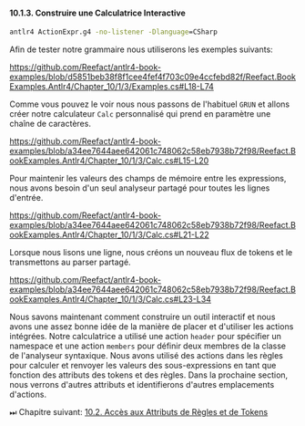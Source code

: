#### 10.1.3. Construire une Calculatrice Interactive

```bat
antlr4 ActionExpr.g4 -no-listener -Dlanguage=CSharp
```

Afin de tester notre grammaire nous utiliserons les exemples suivants:

https://github.com/Reefact/antlr4-book-examples/blob/d5851beb38f8f1cee4fef4f703c09e4ccfebd82f/Reefact.BookExamples.Antlr4/Chapter_10/1/3/Examples.cs#L18-L74

Comme vous pouvez le voir nous nous passons de l'habituel `GRUN` et allons créer notre calculateur `Calc` personnalisé qui prend en paramètre une chaîne de caractères.

https://github.com/Reefact/antlr4-book-examples/blob/a34ee7644aee642061c748062c58eb7938b72f98/Reefact.BookExamples.Antlr4/Chapter_10/1/3/Calc.cs#L15-L20

Pour maintenir les valeurs des champs de mémoire entre les expressions, nous avons besoin d'un seul analyseur partagé pour toutes les lignes d'entrée.

https://github.com/Reefact/antlr4-book-examples/blob/a34ee7644aee642061c748062c58eb7938b72f98/Reefact.BookExamples.Antlr4/Chapter_10/1/3/Calc.cs#L21-L22

Lorsque nous lisons une ligne, nous créons un nouveau flux de tokens et le transmettons au parser partagé.

https://github.com/Reefact/antlr4-book-examples/blob/a34ee7644aee642061c748062c58eb7938b72f98/Reefact.BookExamples.Antlr4/Chapter_10/1/3/Calc.cs#L23-L34

Nous savons maintenant comment construire un outil interactif et nous avons une assez bonne idée de la manière de placer et d'utiliser les actions intégrées. Notre calculatrice a utilisé une action `header` pour spécifier un namespace et une action `members` pour définir deux membres de la classe de l'analyseur syntaxique. Nous avons utilisé des actions dans les règles pour calculer et renvoyer les valeurs des sous-expressions en tant que fonction des attributs des tokens et des règles. Dans la prochaine section, nous verrons d'autres attributs et identifierons d'autres emplacements d'actions.

⏭ Chapitre suivant: [10.2. Accès aux Attributs de Règles et de Tokens](../../2)
